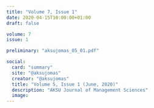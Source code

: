 ```yaml
---
title: "Volume 7, Issue 1"
date: 2020-04-15T10:00:00+01:00
draft: false

volume: 7
issue: 1

preliminary: "aksujomas_05_01.pdf" 

social:
  card: "summary"
  site: "@aksujomas"
  creator: "@aksujomas" 
  title: "Volume 5, Issue 1 (June, 2020)"
  description: "AKSU Journal of Management Sciences"
  image: 
---
```


